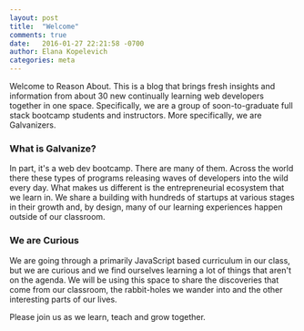 ```yaml
---
layout: post
title:  "Welcome"
comments: true
date:   2016-01-27 22:21:58 -0700
author: Elana Kopelevich
categories: meta
---
```

Welcome to Reason About. This is a blog that brings fresh insights and information from about 30 new continually learning web developers together in one space. Specifically, we are a group of soon-to-graduate full stack bootcamp students and instructors. More specifically, we are Galvanizers.

### What is Galvanize?

In part, it's a web dev bootcamp. There are many of them. Across the world there these types of programs releasing waves of developers into the wild every day. What makes us different is the entrepreneurial ecosystem that we learn in. We share a building with hundreds of startups at various stages in their growth and, by design, many of our learning experiences happen outside of our classroom.

### We are Curious

We are going through a primarily JavaScript based curriculum in our class, but we are curious and we find ourselves learning a lot of things that aren't on the agenda. We will be using this space to share the discoveries that come from our classroom, the rabbit-holes we wander into and the other interesting parts of our lives.

Please join us as we learn, teach and grow together.
